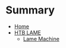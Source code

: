 # Summary

- [Home](README.md)
- [HTB LAME](HTB-LAME/README.md)
  - [Lame Machine](HTB-LAME/Lame_Machine.md)
